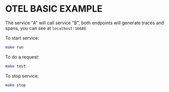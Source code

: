 # OTEL BASIC EXAMPLE


The service "A" will call service "B", both endpoints will generate traces and spans, you can see at ```localhost:16686```

To start service:
```bash
make run
```

To do a request:
```bash
make test
```

To stop service:
```bash
make stop
```